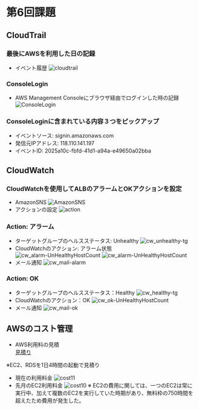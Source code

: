 # 第6回課題 
## CloudTrail 
### 最後にAWSを利用した日の記録 
* イベント履歴
![cloudtrail](/img/lecture06/ct/cloudtrail.png)
### ConsoleLogin
* AWS Management Consoleにブラウザ経由でログインした時の記録
![ConsoleLogin](/img/lecture06/ct/CL.png)
### ConsoleLoginに含まれている内容３つをピックアップ
* イベントソース: signin.amazonaws.com
* 発信元IPアドレス: 118.110.141.197
* イベントID: 2025a10c-fbfd-41d1-a94a-e49650a02bba



## CloudWatch 
### CloudWatchを使用してALBのアラームとOKアクションを設定
* AmazonSNS
![AmazonSNS](/img/lecture06/cw/sns.png)
* アクションの設定
![action](/img/lecture06/cw/cwaction.png)
### Action: アラーム
* ターゲットグループのヘルスステータス: Unhealthy
![cw_unhealthy-tg](/img/lecture06/cw/tgunhealty.png)
* CloudWatchのアクション: アラーム状態
![cw_alarm-UnHealthyHostCount](/img/lecture06/cw/testaleart1.png)
![cw_alarm-UnHealthyHostCount](/img/lecture06/cw/testaleart2.png)
* メール通知
![cw_mail-alarm](/img/lecture06/cw/alearmmail.png)
### Action: OK
* ターゲットグループのヘルスステータス：Healthy
![cw_healthy-tg](/img/lecture06/cw/tghealthy.png)
* CloudWatchのアクション：OK
![cw_ok-UnHealthyHostCount](/img/lecture06/cw/healthytest.png)
* メール通知
![cw_mail-ok](/img/lecture06/cw/okmail.png)

## AWSのコスト管理
* AWS利用料の見積<br>
[見積り](https://calculator.aws/#/estimate?id=35e756fbef8fad1936e48916c050c43c05fc340e) 

※EC2、RDSを1日4時間の起動で見積り 

* 現在の利用料金
![cost11](/img/lecture06/cost/cost11.png)
* 先月のEC2利用料金
![cost10](/img/lecture06/cost/cost10.png)
※ EC2の費用に関しては、一つのEC2は常に実行中、加えて複数のEC2を実行していた時期があり、無料枠の750時間を超えたため費用が発生した。



